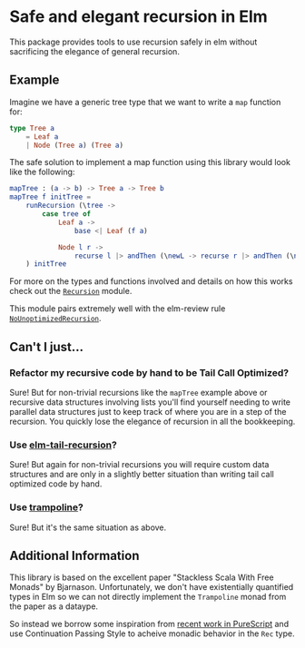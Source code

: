# Safe and elegant recursion in Elm

This package provides tools to use recursion safely in elm without sacrificing the elegance of general recursion. 

## Example

Imagine we have a generic tree type that we want to write a `map` function for: 

```elm
type Tree a
    = Leaf a
    | Node (Tree a) (Tree a)
```

The safe solution to implement a map function using this library would look like the following:

```elm
mapTree : (a -> b) -> Tree a -> Tree b
mapTree f initTree = 
    runRecursion (\tree -> 
        case tree of
            Leaf a -> 
                base <| Leaf (f a)

            Node l r -> 
                recurse l |> andThen (\newL -> recurse r |> andThen (\newR -> base <| Node newL newR))
    ) initTree
```

For more on the types and functions involved and details on how this works check out the [`Recursion`](https://package.elm-lang.org/packages/micahhahn/elm-safe-recursion/1.0.0/Recursion) module.

This module pairs extremely well with the elm-review rule [`NoUnoptimizedRecursion`](https://package.elm-lang.org/packages/jfmengels/elm-review-performance/latest/NoUnoptimizedRecursion).

## Can't I just...

### Refactor my recursive code by hand to be Tail Call Optimized? 

Sure! But for non-trivial recursions like the `mapTree` example above or recursive data structures involving lists you'll find yourself needing to write parallel data structures just to keep track of where you are in a step of the recursion.  You quickly lose the elegance of recursion in all the bookkeeping. 

### Use [elm-tail-recursion](https://package.elm-lang.org/packages/joneshf/elm-tail-recursion/latest/TailRecursion)?

Sure! But again for non-trivial recursions you will require custom data structures and are only in a slightly better situation than writing tail call optimized code by hand.

### Use [trampoline](https://package.elm-lang.org/packages/elm-lang/trampoline/latest/Trampoline)?

Sure! But it's the same situation as above.

## Additional Information 

This library is based on the excellent paper "Stackless Scala With Free Monads" by Bjarnason. Unfortunately, we don't have existentially quantified types in Elm so we can not directly implement the `Trampoline` monad from the paper as a dataype. 

So instead we borrow some inspiration from [recent work in PureScript](https://github.com/purescript-contrib/purescript-parsing/pull/154) and use Continuation Passing Style to acheive monadic behavior in the `Rec` type. 